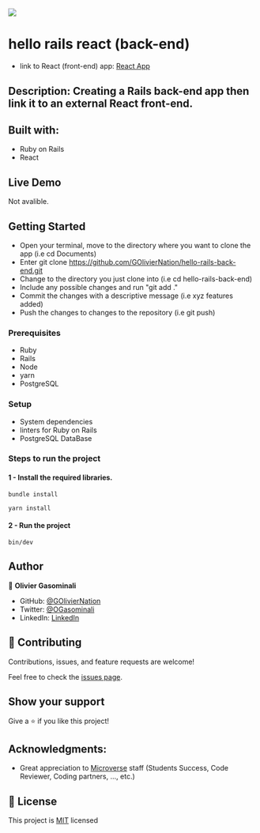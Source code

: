 # ![](https://img.shields.io/badge/Microverse-blueviolet) 

# hello rails react (back-end)

- link to React (front-end) app:  [React App](https://github.com/GOlivierNation/hello-react-front-end-/pull/1)

## Description: Creating a Rails back-end app then link it to an external React front-end.

## Built with:

- Ruby on Rails
- React

## Live Demo

Not avalible.

## Getting Started

- Open your terminal, move to the directory where you want to clone the app (i.e cd Documents)
- Enter git clone <https://github.com/GOlivierNation/hello-rails-back-end.git>
- Change to the directory you just clone into (i.e cd hello-rails-back-end)
- Include any possible changes and run "git add ."
- Commit the changes with a descriptive message (i.e xyz features added)
- Push the changes to changes to the repository (i.e git push)

### Prerequisites

- Ruby
- Rails
- Node
- yarn
- PostgreSQL

### Setup

- System dependencies
- linters for Ruby on Rails
- PostgreSQL DataBase

### Steps to run the project

#### 1 - Install the required libraries.

```
bundle install

yarn install
```

#### 2 - Run the project

```
bin/dev
```


## Author

👤 **Olivier Gasominali**

- GitHub: [@GOlivierNation](https://github.com/GOlivierNation)
- Twitter: [@OGasominali](https://twitter.com/OGasominali)
- LinkedIn: [LinkedIn](https://www.linkedin.com/in/oliviergasominali/)

## 🤝 Contributing

Contributions, issues, and feature requests are welcome!

Feel free to check the [issues page](https://github.com/aimalamiri/Ruby-Catalog/issues).

## Show your support

Give a ⭐️ if you like this project!

## Acknowledgments:

- Great appreciation to [Microverse](https://www.microverse.org/) staff (Students Success, Code Reviewer, Coding partners, ..., etc.)


## 📝 License

This project is [MIT](./LICENSE) licensed
